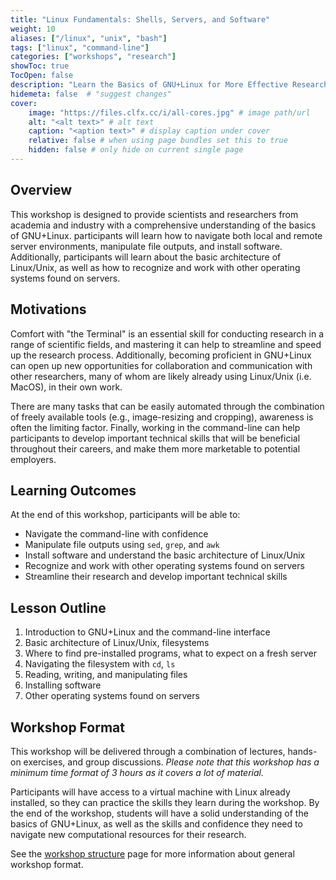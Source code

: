 ```yaml
---
title: "Linux Fundamentals: Shells, Servers, and Software"
weight: 10
aliases: ["/linux", "unix", "bash"]
tags: ["linux", "command-line"]
categories: ["workshops", "research"]
showToc: true
TocOpen: false
description: "Learn the Basics of GNU+Linux for More Effective Research"
hidemeta: false  # "suggest changes"
cover:
    image: "https://files.clfx.cc/i/all-cores.jpg" # image path/url
    alt: "<alt text>" # alt text
    caption: "<aption text>" # display caption under cover
    relative: false # when using page bundles set this to true
    hidden: false # only hide on current single page
---
```


## Overview
This workshop is designed to provide scientists and researchers from academia and industry with a comprehensive understanding of the basics of GNU+Linux.
participants will learn how to navigate both local and remote server environments, manipulate file outputs, and install software.
Additionally, participants will learn about the basic architecture of Linux/Unix, as well as how to recognize and work with other operating systems found on servers.


## Motivations
Comfort with "the Terminal" is an essential skill for conducting research in a range of scientific fields, and mastering it can help to streamline and speed up the research process.
Additionally, becoming proficient in GNU+Linux can open up new opportunities for collaboration and communication with other researchers, many of whom are likely already using Linux/Unix (i.e. MacOS), in their own work.

There are many tasks that can be easily automated through the combination of freely available tools (e.g., image-resizing and cropping), awareness is often the limiting factor.
Finally, working in the command-line can help participants to develop important technical skills that will be beneficial throughout their careers, and make them more marketable to potential employers.

## Learning Outcomes
At the end of this workshop, participants will be able to:

- Navigate the command-line with confidence
- Manipulate file outputs using `sed`, `grep`, and `awk`
- Install software and understand the basic architecture of Linux/Unix
- Recognize and work with other operating systems found on servers
- Streamline their research and develop important technical skills

## Lesson Outline
1. Introduction to GNU+Linux and the command-line interface
2. Basic architecture of Linux/Unix, filesystems
3. Where to find pre-installed programs, what to expect on a fresh server
4. Navigating the filesystem with `cd`, `ls`
5. Reading, writing, and manipulating files
6. Installing software
7. Other operating systems found on servers

## Workshop Format
This workshop will be delivered through a combination of lectures, hands-on exercises, and group discussions.
*Please note that this workshop has a minimum time format of 3 hours as it covers a lot of material.*

Participants will have access to a virtual machine with Linux already installed, so they can practice the skills they learn during the workshop.
By the end of the workshop, students will have a solid understanding of the basics of GNU+Linux, as well as the skills and confidence they need to navigate new computational resources for their research.

See the [workshop structure](/workshops/info) page for more information about general workshop format.